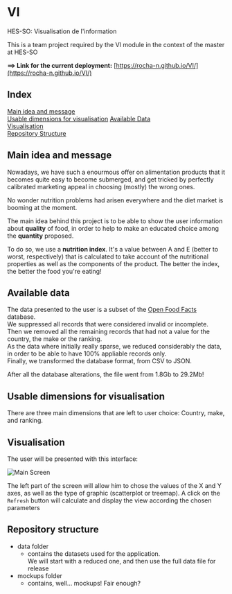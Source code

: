 # VI
HES-SO: Visualisation de l'information

This is a team project required by the VI module in the context of the master at HES-SO

**==> Link for the current deployment:** [https://rocha-n.github.io/VI/](https://rocha-n.github.io/VI/)

## Index
[Main idea and message](#main-idea-and-message)  
[Usable dimensions for visualisation](#usable-dimensions-for-visualisation)
[Available Data](#available-data)  
[Visualisation](#visualisation)  
[Repository Structure](#repository-structure)  

## Main idea and message
Nowadays, we have such a enourmous offer on alimentation products that it becomes quite easy to become submerged, and get tricked by  perfectly calibrated marketing appeal in choosing (mostly) the wrong ones.  

No wonder nutrition problems had arisen everywhere and the diet market is booming at the moment.  

The main idea behind this project is to be able to show the user information about __quality__ of food, in order to help to make an educated choice among the __quantity__ proposed.   

To do so, we use a __nutrition index__. It's a value between A and E (better to worst, respectively) that is calculated to take account of the nutritional properties as well as the components of the product. The better the index, the better the food you're eating!

## Available data
The data presented to the user is a subset of the [Open Food Facts](#https://world.openfoodfacts.org) database.  
We suppressed all records that were considered invalid or incomplete.  
Then we removed all the remaining records that had not a value for the country, the make or the ranking.  
As the data where initially really sparse, we reduced considerably the data, in order to be able to have 100% appliable records only.  
Finally, we transformed the database format, from CSV to JSON.  

After all the database alterations, the file went from 1.8Gb to 29.2Mb!  

## Usable dimensions for visualisation
There are three main dimensions that are left to user choice: Country, make, and ranking.

## Visualisation

The user will be presented with this interface:  
<!--le menu à gauche répond au pattern sandwich-hamburger -->

![Main Screen](mockups/VI.png)

The left part of the screen will allow him to chose the values of the X and Y axes, as well as the type of graphic (scatterplot or treemap). A click on the `Refresh` button will calculate and display the view according the chosen parameters



## Repository structure
- data folder
  - contains the datasets used for the application.  
  We will start with a reduced one, and then use the full data file for release
- mockups folder
  - contains, well... mockups! Fair enough?
